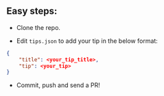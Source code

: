 ## Easy steps:

* Clone the repo.

* Edit `tips.json` to add your tip in the below format:

```json
{
    "title": <your_tip_title>,
    "tip": <your_tip>
}
```

* Commit, push and send a PR!
